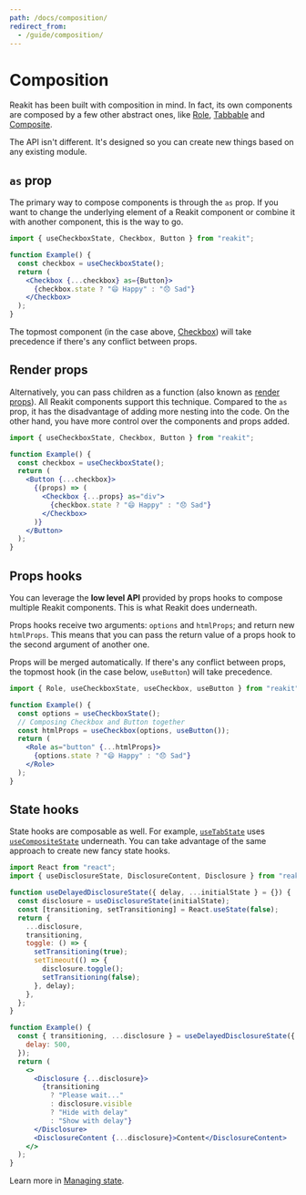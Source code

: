 ```yaml
---
path: /docs/composition/
redirect_from:
  - /guide/composition/
---
```


# Composition

Reakit has been built with composition in mind. In fact, its own components are composed by a few other abstract ones, like [Role](/docs/role/), [Tabbable](/docs/tabbable/) and [Composite](/docs/composite/).

The API isn't different. It's designed so you can create new things based on any existing module.

<carbon-ad></carbon-ad>

## `as` prop

The primary way to compose components is through the `as` prop. If you want to change the underlying element of a Reakit component or combine it with another component, this is the way to go.

```jsx
import { useCheckboxState, Checkbox, Button } from "reakit";

function Example() {
  const checkbox = useCheckboxState();
  return (
    <Checkbox {...checkbox} as={Button}>
      {checkbox.state ? "😄 Happy" : "😞 Sad"}
    </Checkbox>
  );
}
```

The topmost component (in the case above, [Checkbox](/docs/checkbox/)) will take precedence if there's any conflict between props.

## Render props

Alternatively, you can pass children as a function (also known as [render props](https://reactjs.org/docs/render-props.html)). All Reakit components support this technique. Compared to the `as` prop, it has the disadvantage of adding more nesting into the code. On the other hand, you have more control over the components and props added.

```jsx
import { useCheckboxState, Checkbox, Button } from "reakit";

function Example() {
  const checkbox = useCheckboxState();
  return (
    <Button {...checkbox}>
      {(props) => (
        <Checkbox {...props} as="div">
          {checkbox.state ? "😄 Happy" : "😞 Sad"}
        </Checkbox>
      )}
    </Button>
  );
}
```

## Props hooks

You can leverage the **low level API** provided by props hooks to compose multiple Reakit components. This is what Reakit does underneath.

Props hooks receive two arguments: `options` and `htmlProps`; and return new `htmlProps`. This means that you can pass the return value of a props hook to the second argument of another one.

Props will be merged automatically. If there's any conflict between props, the topmost hook (in the case below, `useButton`) will take precedence.

```jsx
import { Role, useCheckboxState, useCheckbox, useButton } from "reakit";

function Example() {
  const options = useCheckboxState();
  // Composing Checkbox and Button together
  const htmlProps = useCheckbox(options, useButton());
  return (
    <Role as="button" {...htmlProps}>
      {options.state ? "😄 Happy" : "😞 Sad"}
    </Role>
  );
}
```

## State hooks

State hooks are composable as well. For example, [`useTabState`](/docs/tab/) uses [`useCompositeState`](/docs/composite/) underneath. You can take advantage of the same approach to create new fancy state hooks.

```jsx
import React from "react";
import { useDisclosureState, DisclosureContent, Disclosure } from "reakit";

function useDelayedDisclosureState({ delay, ...initialState } = {}) {
  const disclosure = useDisclosureState(initialState);
  const [transitioning, setTransitioning] = React.useState(false);
  return {
    ...disclosure,
    transitioning,
    toggle: () => {
      setTransitioning(true);
      setTimeout(() => {
        disclosure.toggle();
        setTransitioning(false);
      }, delay);
    },
  };
}

function Example() {
  const { transitioning, ...disclosure } = useDelayedDisclosureState({
    delay: 500,
  });
  return (
    <>
      <Disclosure {...disclosure}>
        {transitioning
          ? "Please wait..."
          : disclosure.visible
          ? "Hide with delay"
          : "Show with delay"}
      </Disclosure>
      <DisclosureContent {...disclosure}>Content</DisclosureContent>
    </>
  );
}
```

Learn more in [Managing state](/docs/managing-state/).
